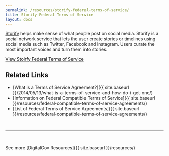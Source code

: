 ```yaml
---
permalink: /resources/storify-federal-terms-of-service/
title: Storify Federal Terms of Service
layout: docs
---
```


[Storify](https://storify.com/) helps make sense of what people post on social media. Storify is a social network service that lets the user create stories or timelines using social media such as Twitter, Facebook and Instagram. Users curate the most important voices and turn them into stories.

<a class="button" style="color: #000000" href="https://storify.com/tos/amendment">View Stoirfy Federal Terms of Service</a>

## Related Links

  * [What is a Terms of Service Agreement?]({{ site.baseurl }}/2014/05/13/what-is-a-terms-of-service-and-how-do-i-get-one/)
  * [Information on Federal Compatible Terms of Service]({{ site.baseurl }}/resources/federal-compatible-terms-of-service-agreements/)
  * [List of Federal Terms of Service Agreements]({{ site.baseurl }}/resources/federal-compatible-terms-of-service-agreements/)

&nbsp;

* * *

&nbsp;

See more [DigitalGov Resources]({{ site.baseurl }}/resources/)